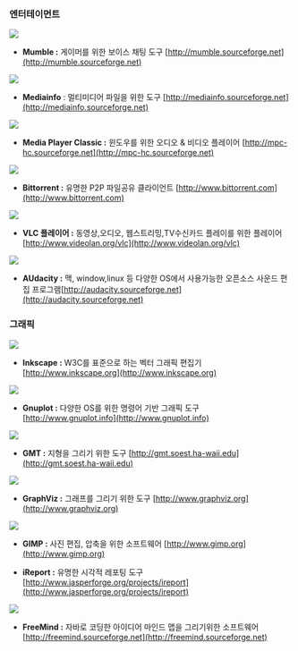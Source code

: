 ### 엔터테이먼트

![](/assets/멈블.png)

* **Mumble :** 게이머를 위한 보이스 채팅 도구 [http://mumble.sourceforge.net](http://mumble.sourceforge.net)

![](/assets/미디어인포.png)

* **Mediainfo** : 멀티미디어 파일을 위한 도구 [http://mediainfo.sourceforge.net](http://mediainfo.sourceforge.net)

![](/assets/미디어플레이어클래식.png)

* **Media Player Classic :** 윈도우를 위한 오디오 & 비디오 플레이어 [http://mpc-hc.sourceforge.net](http://mpc-hc.sourceforge.net)

![](/assets/비트토렌트.jpg)

* **Bittorrent :** 유명한 P2P 파일공유 클라이언트 [http://www.bittorrent.com](http://www.bittorrent.com)

![](/assets/VLC.jpg)

* **VLC 플레이어 :** 동영상,오디오, 웹스트리밍,TV수신카드 플레이를 위한 플레이어 [http://www.videolan.org/vlc](http://www.videolan.org/vlc)

![](/assets/어다시티.jpg)

* **AUdacity :** 맥, window,linux 등 다양한 OS에서 사용가능한 오픈소스 사운드 편집 프로그램[http://audacity.sourceforge.net](http://audacity.sourceforge.net)

### 그래픽

![](/assets/잉크스케이프.png)

* **Inkscape :** W3C를 표준으로 하는 벡터 그래픽 편집기 [http://www.inkscape.org](http://www.inkscape.org)

![](/assets/그누플롯.png)

* **Gnuplot :** 다양한 OS를 위한 명령어 기반 그래픽 도구 [http://www.gnuplot.info](http://www.gnuplot.info)

![](/assets/GMT.png)

* **GMT :** 지형을 그리기 위한 도구 [http://gmt.soest.ha-waii.edu](http://gmt.soest.ha-waii.edu)

![](/assets/그래프비즈.png)

* **GraphViz :** 그래프를 그리기 위한 도구 [http://www.graphviz.org](http://www.graphviz.org)

![](/assets/김프.png)

* **GIMP :** 사진 편집, 압축을 위한 소프트웨어 [http://www.gimp.org](http://www.gimp.org)

* **iReport :** 유명한 시각적 레포팅 도구 [http://www.jasperforge.org/projects/ireport](http://www.jasperforge.org/projects/ireport)

![](/assets/프리마인드.png)

* **FreeMind :** 자바로 코딩한 아이디어 마인드 맵을 그리기위한 소프트웨어 [http://freemind.sourceforge.net](http://freemind.sourceforge.net)
